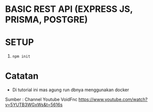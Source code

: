 # BASIC REST API (EXPRESS JS, PRISMA, POSTGRE)

# SETUP
1. ```npm init```

# Catatan
- Di tutorial ini mas agung run dbnya menggunakan docker

Sumber : Channel Youtube VoidFnc
https://www.youtube.com/watch?v=5YUTB3WGxWs&t=5616s


